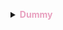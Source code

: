 **<details><summary><span style="color:#E8A0BF">Dummy</span>**</summary>
### **<span style="color:#0AA1DD"># Тема:**</span>

Информация, которая показалась интересной. Концепт или схема, которую хочется сохранить, чтобы можно было освежить в памяти.

[Текст ссылки](адрес "Всплывающая подсказка")
****
</details>